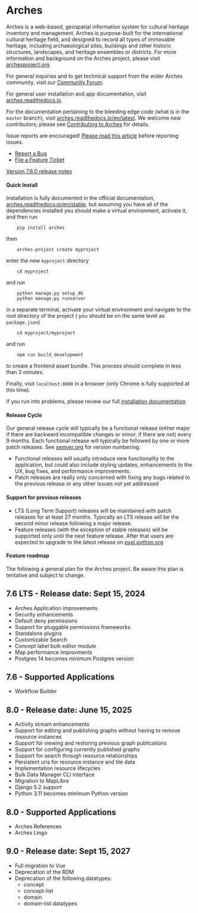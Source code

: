 # Arches

Arches is a web-based, geospatial information system for cultural heritage inventory and management. Arches is purpose-built for the international cultural heritage field, and designed to record all types of immovable heritage, including archaeological sites, buildings and other historic structures, landscapes, and heritage ensembles or districts. For more information and background on the Arches project, please visit [archesproject.org](http://archesproject.org/).

For general inquiries and to get technical support from the wider Arches community, visit our [Community Forum](https://community.archesproject.org/).

For general user installation and app documentation, visit [arches.readthedocs.io](https://arches.readthedocs.io).

For the documentation pertaining to the bleeding edge code (what is in the ``master`` branch), visit [arches.readthedocs.io/en/latest](https://arches.readthedocs.io/en/latest).  We welcome new contributors; please see [Contributing to Arches](CONTRIBUTING.md) for details.

Issue reports are encouraged! [Please read this article](http://polite.technology/reportabug.html) before reporting issues.
*   [Report a Bug](https://github.com/archesproject/arches/issues/new?template=bug.md)
*   [File a Feature Ticket](https://github.com/archesproject/arches/issues/new?template=feature.md)

[Version 7.6.0 release notes](https://github.com/archesproject/arches/blob/dev/7.6.x/releases/7.6.0.md)

#### Quick Install

Installation is fully documented in the official documentation, [arches.readthedocs.io/en/stable](https://arches.readthedocs.io/en/stable), but assuming you have all of the dependencies installed you should make a virtual environment, activate it, and then run
```
    pip install arches
```
then
```
    arches-project create myproject
```
enter the new `myproject` directory
```
    cd myproject
```
and run
```
    python manage.py setup_db
    python manage.py runserver
```
in a separate terminal, activate your virtual environment and navigate to the root directory of the project ( you should be on the same level as `package.json`) 
```
    cd myproject/myproject
```
and run
```   
    npm run build_development
```
to create a frontend asset bundle. This process should complete in less than 2 minutes.

Finally, visit `localhost:8000` in a browser (only Chrome is fully supported at this time).

If you run into problems, please review our full [installation documentation](http://arches.readthedocs.io/en/stable/installation/)

#### Release Cycle

Our general release cycle will typically be a functional release (either major if there are backward incompatible changes or minor, if there are not) every 9 months. Each functional release will typically be followed by one or more patch releases. See [semver.org](https://semver.org/) for version numbering.

-   Functional releases will usually introduce new functionality to the application, but could also include styling updates, enhancements to the UX, bug fixes, and performance improvements.
-   Patch releases are really only concerned with fixing any bugs related to the previous release or any other issues not yet addressed

#### Support for previous releases

- LTS (Long Term Support) releases will be maintained with patch releases for at least 27 months. Typically an LTS release will be the second minor release following a major release. 
- Feature releases (with the exception of stable releases) will be supported only until the next feature release. After that users are expected to upgrade to the latest release on [pypi.python.org](https://pypi.python.org/pypi/arches)

#### Feature roadmap

The following a general plan for the Arches project. Be aware this plan is tentative and subject to change.

## 7.6 LTS - Release date: Sept 15, 2024
- Arches Application improvements
- Security enhancements
- Default deny permissions
- Support for pluggable permissions frameworks
- Standalone plugins
- Customizable Search
- Concept label bulk editor module
- Map performance improvments
- Postgres 14 becomes minimum Postgres version

## 7.6 - Supported Applications
 - Workflow Builder

## 8.0 - Release date: June 15, 2025
- Activity stream enhancements
- Support for editing and publishing graphs without having to remove resource instances
- Support for viewing and restoring previous graph publications
- Support for configuring currently published graphs
- Support for search through resource relationships
- Persistent uris for resource instance and tile data
- Implementation resource lifecycles
- Bulk Data Manager CLI interface
- Migration to MapLibre
- Django 5.2 support
- Python 3.11 becomes minimum Python version

## 8.0 - Supported Applications
- Arches References
- Arches Lingo

## 9.0 - Release date: Sept 15, 2027
- Full migration to Vue
- Deprecation of the RDM
- Deprecation of the following datatypes:
    - concept
    - concept-list
    - domain
    - domain-list datatypes